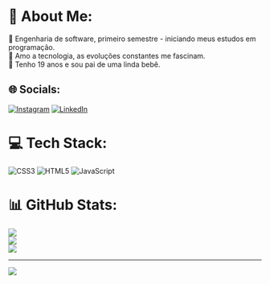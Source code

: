 # 💫 About Me:
🔭 Engenharia de software, primeiro semestre - iniciando meus estudos em programação.<br>🌱 Amo a tecnologia, as evoluções constantes me fascinam. <br>💬 Tenho 19 anos e sou pai de uma linda bebê.<br>


## 🌐 Socials:
[![Instagram](https://img.shields.io/badge/Instagram-%23E4405F.svg?logo=Instagram&logoColor=white)](https://instagram.com/@manel_06x) [![LinkedIn](https://img.shields.io/badge/LinkedIn-%230077B5.svg?logo=linkedin&logoColor=white)](https://linkedin.com/in/https://www.linkedin.com/in/manoel-david-bba8b52b3?utm_source=share&utm_campaign=share_via&utm_content=profile&utm_medium=android_app) 

# 💻 Tech Stack:
![CSS3](https://img.shields.io/badge/css3-%231572B6.svg?style=for-the-badge&logo=css3&logoColor=white) ![HTML5](https://img.shields.io/badge/html5-%23E34F26.svg?style=for-the-badge&logo=html5&logoColor=white) ![JavaScript](https://img.shields.io/badge/javascript-%23323330.svg?style=for-the-badge&logo=javascript&logoColor=%23F7DF1E)
# 📊 GitHub Stats:
![](https://github-readme-stats.vercel.app/api?username=ManoelDavidDev&theme=dracula&hide_border=false&include_all_commits=true&count_private=false)<br/>
![](https://github-readme-streak-stats.herokuapp.com/?user=ManoelDavidDev&theme=dracula&hide_border=false)<br/>
![](https://github-readme-stats.vercel.app/api/top-langs/?username=ManoelDavidDev&theme=dracula&hide_border=false&include_all_commits=true&count_private=false&layout=compact)

---
[![](https://visitcount.itsvg.in/api?id=ManoelDavidDev&icon=0&color=0)](https://visitcount.itsvg.in)

<!-- Proudly created with GPRM ( https://gprm.itsvg.in ) -->

